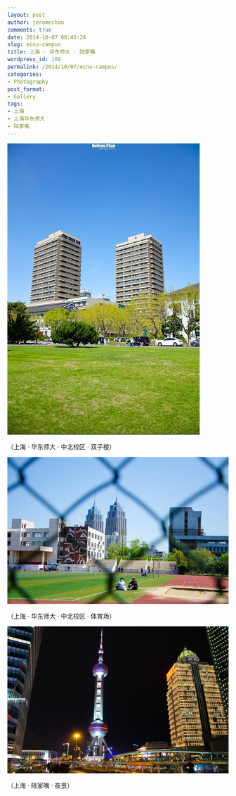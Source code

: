 ```yaml
---
layout: post
author: jeromechan
comments: true
date: 2014-10-07 08:45:24
slug: ecnu-campus
title: 上海 · 华东师大 · 陆家嘴
wordpress_id: 169
permalink: /2014/10/07/ecnu-campus/
categories:
- Photography
post_format:
- Gallery
tags:
- 上海
- 上海华东师大
- 陆家嘴
---
```


[![上海 · 华东师大 · 中北校区](/images/2014-10-07-ecnu-campus/psb-3.jpeg)](/images/2014-10-07-ecnu-campus/psb-3.jpeg)

（上海 · 华东师大 · 中北校区 · 双子楼）

[![上海 · 华东师大 · 中北校区](/images/2014-10-07-ecnu-campus/psb-5.jpeg)](/images/2014-10-07-ecnu-campus/psb-4.jpeg)

（上海 · 华东师大 · 中北校区 · 体育场）

[![上海 · 陆家嘴](/images/2014-10-07-ecnu-campus/psb-4.jpeg)](/images/2014-10-07-ecnu-campus/psb-4.jpeg)

（上海 · 陆家嘴 · 夜景）
